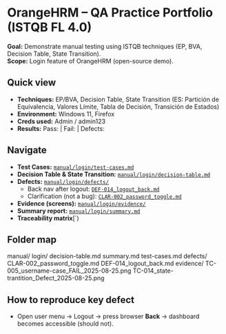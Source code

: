 # OrangeHRM – QA Practice Portfolio (ISTQB FL 4.0)

**Goal:** Demonstrate manual testing using ISTQB techniques (EP, BVA, Decision Table, State Transition).  
**Scope:** Login feature of OrangeHRM (open-source demo).

## Quick view
- **Techniques:** EP/BVA, Decision Table, State Transition (ES: Partición de Equivalencia, Valores Límite, Tabla de Decisión, Transición de Estados)
- **Environment:** Windows 11, Firefox
- **Creds used:** Admin / admin123
- **Results:** Pass: <X> | Fail: <Y> | Defects: <Z>

## Navigate
- **Test Cases:** [`manual/login/test-cases.md`](manual/login/test-cases.md)
- **Decision Table & State Transition:** [`manual/login/decision-table.md`](manual/login/decision-table.md)
- **Defects:** [`manual/login/defects/`](manual/login/defects/)
  - Back nav after logout: [`DEF-014_logout_back.md`](manual/login/defects/DEF-014_logout_back.md)
  - Clarification (not a bug): [`CLAR-002_password_toggle.md`](manual/login/defects/CLAR-002_password_toggle.md)
- **Evidence (screens):** [`manual/login/evidence/`](manual/login/evidence/)
- **Summary report:** [`manual/login/summary.md`](manual/login/summary.md)
- **Traceability matrix**[`)
## Folder map

manual/
login/
decision-table.md
summary.md
test-cases.md
defects/
CLAR-002_password_toggle.md
DEF-014_logout_back.md
evidence/
TC-005_username-case_FAIL_2025-08-25.png
TC-014_state-trantition_Defect_2025-08-25.png


## How to reproduce key defect
- Open user menu → Logout → press browser **Back** → dashboard becomes accessible (should not).
